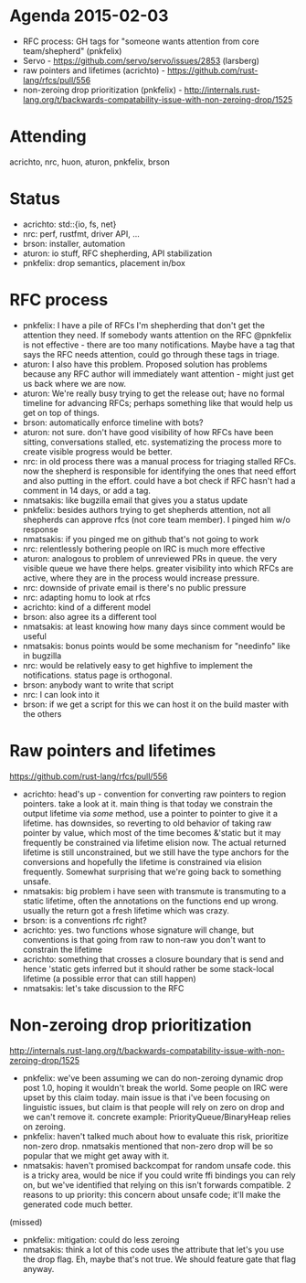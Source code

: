 # Agenda 2015-02-03

* RFC process: GH tags for "someone wants attention from core team/shepherd" (pnkfelix)
* Servo - https://github.com/servo/servo/issues/2853 (larsberg)
* raw pointers and lifetimes (acrichto) - https://github.com/rust-lang/rfcs/pull/556
* non-zeroing drop prioritization (pnkfelix) - http://internals.rust-lang.org/t/backwards-compatability-issue-with-non-zeroing-drop/1525

# Attending

acrichto, nrc, huon, aturon, pnkfelix, brson

# Status

- acrichto: std::{io, fs, net}
- nrc: perf, rustfmt, driver API, ...
- brson: installer, automation
- aturon: io stuff, RFC shepherding, API stabilization
- pnkfelix: drop semantics, placement in/box

# RFC process

- pnkfelix: I have a pile of RFCs I'm shepherding that don't get the attention they need. If somebody wants attention on the RFC @pnkfelix is not effective - there are too many notifications. Maybe have a tag that says the RFC needs attention, could go through these tags in triage.
- aturon: I also have this problem. Proposed solution has problems because any RFC author will immediately want attention - might just get us back where we are now.
- aturon: We're really busy trying to get the release out; have no formal timeline for advancing RFCs; perhaps something like that would help us get on top of things.
- brson: automatically enforce timeline with bots?
- aturon: not sure. don't have good visibility of how RFCs have been sitting, conversations stalled, etc. systematizing the process more to create visible progress would be better.
- nrc: in old process there was a manual process for triaging stalled RFCs. now the shepherd is responsible for identifying the ones that need effort and also putting in the effort. could have a bot check if RFC hasn't had a comment in 14 days, or add a tag.
- nmatsakis: like bugzilla email that gives you a status update
- pnkfelix: besides authors trying to get shepherds attention, not all shepherds can approve rfcs (not core team member). I pinged him w/o response
- nmatsakis: if you pinged me on github that's not going to work
- nrc: relentlessly bothering people on IRC is much more effective
- aturon: analogous to problem of unreviewed PRs in queue. the very visible queue we have there helps. greater visibility into which RFCs are active, where they are in the process would increase pressure.
- nrc: downside of private email is there's no public pressure
- nrc: adapting homu to look at rfcs
- acrichto: kind of a different model
- brson: also agree its a different tool
- nmatsakis: at least knowing how many days since comment would be useful
- nmatsakis: bonus points would be some mechanism for "needinfo" like in bugzilla
- nrc: would be relatively easy to get highfive to implement the notifications. status page is orthogonal.
- brson: anybody want to write that script
- nrc: I can look into it
- brson: if we get a script for this we can host it on the build master with the others

# Raw pointers and lifetimes

https://github.com/rust-lang/rfcs/pull/556

- acrichto: head's up - convention for converting raw pointers to region pointers. take a look at it. main thing is that today we constrain the output lifetime via *some* method, use a pointer to pointer to give it a lifetime. has downsides, so reverting to old behavior of taking raw pointer by value, which most of the time becomes &'static but it may frequently be constrained via lifetime elision now. The actual returned lifetime is still unconstrained, but we still have the type anchors for the conversions and hopefully the lifetime is constrained via elision frequently. Somewhat surprising that we're going back to something unsafe.
- nmatsakis: big problem i have seen with transmute is transmuting to a static lifetime, often the annotations on the functions end up wrong. usually the return got a fresh lifetime which was crazy.
- brson: is a conventions rfc right?
- acrichto: yes. two functions whose signature will change, but conventions is that going from raw to non-raw you don't want to constrain the lifetime
- acrichto: something that crosses a closure boundary that is send and hence 'static gets inferred but it should rather be some stack-local lifetime (a possible error that can still happen)
- nmatsakis: let's take discussion to the RFC

# Non-zeroing drop prioritization

http://internals.rust-lang.org/t/backwards-compatability-issue-with-non-zeroing-drop/1525

- pnkfelix: we've been assuming we can do non-zeroing dynamic drop post 1.0, hoping it wouldn't break the world. Some people on IRC were upset by this claim today. main issue is that i've been focusing on linguistic issues, but claim is that people will rely on zero on drop and we can't remove it. concrete example: PriorityQueue/BinaryHeap relies on zeroing.
- pnkfelix: haven't talked much about how to evaluate this risk, prioritize non-zero drop. nmatsakis mentioned that non-zero drop will be so popular that we might get away with it.
- nmatsakis: haven't promised backcompat for random unsafe code. this is a tricky area, would be nice if you could write ffi bindings you can rely on, but we've identified that relying on this isn't forwards compatible. 2 reasons to up priority: this concern about unsafe code; it'll make the generated code much better.

(missed)

- pnkfelix: mitigation: could do less zeroing
- nmatsakis: think a lot of this code uses the attribute that let's you use the drop flag. Eh, maybe that's not true. We should feature gate that flag anyway.





